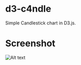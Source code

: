 d3-c4ndle
=========

Simple Candlestick chart in D3.js.

Screenshot
==========

![Alt text](http://raw.githubusercontent.com/xfigue/d3-c4ndle/master/screen.jpg)
